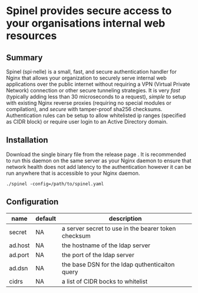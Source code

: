 # Spinel provides secure access to your organisations internal web resources

## Summary
Spinel (spi·nelle) is a small, fast, and secure authentication handler for Nginx that allows your organization to securely serve internal web applications over the public internet without requiring a VPN (Virtual Private Network) connection or other secure tunneling strategies. It is very *fast* (typically adding less than 30 microseconds to a request), *simple* to setup with existing Nginx reverse proxies (requiring no special modules or compilation), and *secure* with tamper-proof sha256 checksums. Authentication rules can be setup to allow whitelisted ip ranges (specified as CIDR block) or require user login to an Active Directory domain.

## Installation
Download the single binary file from the release page <link>. It is recommended to run this daemon on the same server as your Nginx daemon to ensure that network health does not add latency to the authentication however it can be run anywhere that is accessible to your Nginx daemon.

    ./spinel -config=/path/to/spinel.yaml

## Configuration
|name| default | description|
|---|---|---|
|secret|NA|a server secret to use in the bearer token checksum|
|ad.host|NA|the hostname of the ldap server|
|ad.port|NA|the port of the ldap server|
|ad.dsn|NA|the base DSN for the ldap quthenticaiton query|
|cidrs|NA|a list of CIDR bocks to whitelist|
